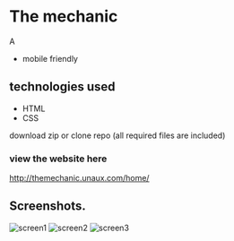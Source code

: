 # The mechanic
A 

* mobile friendly

## technologies used
* HTML
* CSS


download zip or clone repo (all required files are included)

### view the website here 
http://themechanic.unaux.com/home/



## Screenshots.




![screen1](https://user-images.githubusercontent.com/124890353/226431137-bf28ee53-4218-463c-8c7a-1e7abd324280.png)
![screen2](https://user-images.githubusercontent.com/124890353/226431641-ae0918ba-5ca7-40bd-9c28-aba34605fefb.png)
![screen3](https://user-images.githubusercontent.com/124890353/226431657-41606997-55d5-4752-8498-451b8edebaa7.png)
